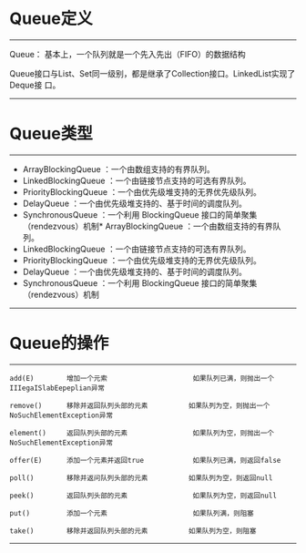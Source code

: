 # Queue定义
---------------------------------------------------------------------------------------------------
 Queue： 基本上，一个队列就是一个先入先出（FIFO）的数据结构

 Queue接口与List、Set同一级别，都是继承了Collection接口。LinkedList实现了Deque接 口。
 
 ---------------------------------------------------------------------------------------------------
 
# Queue类型

---------------------------------------------------------------------------------------------------

* ArrayBlockingQueue ：一个由数组支持的有界队列。
* LinkedBlockingQueue ：一个由链接节点支持的可选有界队列。
* PriorityBlockingQueue ：一个由优先级堆支持的无界优先级队列。
* DelayQueue ：一个由优先级堆支持的、基于时间的调度队列。
* SynchronousQueue ：一个利用 BlockingQueue 接口的简单聚集（rendezvous）机制* ArrayBlockingQueue ：一个由数组支持的有界队列。
* LinkedBlockingQueue ：一个由链接节点支持的可选有界队列。
* PriorityBlockingQueue ：一个由优先级堆支持的无界优先级队列。
* DelayQueue ：一个由优先级堆支持的、基于时间的调度队列。
* SynchronousQueue ：一个利用 BlockingQueue 接口的简单聚集（rendezvous）机制

---------------------------------------------------------------------------------------------------

# Queue的操作

---------------------------------------------------------------------------------------------------
    add(E)        增加一个元索                     如果队列已满，则抛出一个IIIegaISlabEepeplian异常   
    
    remove()      移除并返回队列头部的元素          如果队列为空，则抛出一个NoSuchElementException异常 
  
    element()     返回队列头部的元素                如果队列为空，则抛出一个NoSuchElementException异常 
  
    offer(E)      添加一个元素并返回true            如果队列已满，则返回false                        
  
    poll()        移除并返问队列头部的元素          如果队列为空，则返回null                          
  
    peek()        返回队列头部的元素                如果队列为空，则返回null                          
  
    put()         添加一个元素                     如果队列满，则阻塞                                
  
    take()        移除并返回队列头部的元素          如果队列为空，则阻塞     
    
 --------------------------------------------------------------------------------------------------

